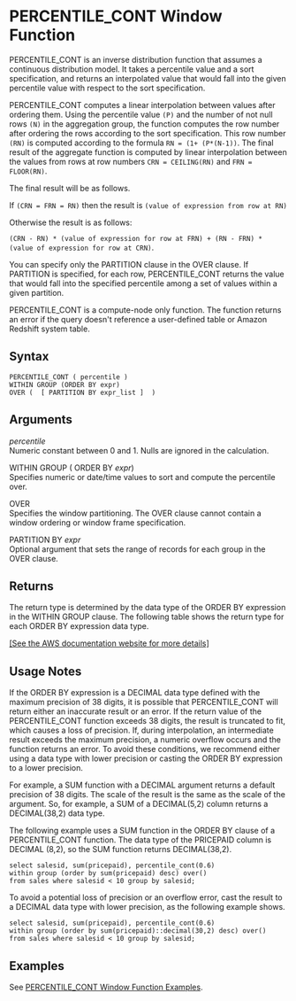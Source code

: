 # PERCENTILE\_CONT Window Function<a name="r_WF_PERCENTILE_CONT"></a>

PERCENTILE\_CONT is an inverse distribution function that assumes a continuous distribution model\. It takes a percentile value and a sort specification, and returns an interpolated value that would fall into the given percentile value with respect to the sort specification\. 

PERCENTILE\_CONT computes a linear interpolation between values after ordering them\. Using the percentile value `(P)` and the number of not null rows `(N)` in the aggregation group, the function computes the row number after ordering the rows according to the sort specification\. This row number `(RN)` is computed according to the formula `RN = (1+ (P*(N-1))`\. The final result of the aggregate function is computed by linear interpolation between the values from rows at row numbers `CRN = CEILING(RN)` and `FRN = FLOOR(RN)`\. 

The final result will be as follows\.

If `(CRN = FRN = RN)` then the result is `(value of expression from row at RN)` 

Otherwise the result is as follows:

`(CRN - RN) * (value of expression for row at FRN) + (RN - FRN) * (value of expression for row at CRN)`\.

You can specify only the PARTITION clause in the OVER clause\. If PARTITION is specified, for each row, PERCENTILE\_CONT returns the value that would fall into the specified percentile among a set of values within a given partition\. 

PERCENTILE\_CONT is a compute\-node only function\. The function returns an error if the query doesn't reference a user\-defined table or Amazon Redshift system table\.

## Syntax<a name="r_WF_PERCENTILE_CONT-synopsis"></a>

```
PERCENTILE_CONT ( percentile )
WITHIN GROUP (ORDER BY expr)
OVER (  [ PARTITION BY expr_list ]  )
```

## Arguments<a name="r_WF_PERCENTILE_CONT-arguments"></a>

 *percentile*   
Numeric constant between 0 and 1\. Nulls are ignored in the calculation\.

WITHIN GROUP \( ORDER BY *expr*\)   
Specifies numeric or date/time values to sort and compute the percentile over\. 

OVER   
Specifies the window partitioning\. The OVER clause cannot contain a window ordering or window frame specification\.

PARTITION BY *expr*   
Optional argument that sets the range of records for each group in the OVER clause\.

## Returns<a name="r_WF_PERCENTILE_CONT-returns"></a>

The return type is determined by the data type of the ORDER BY expression in the WITHIN GROUP clause\. The following table shows the return type for each ORDER BY expression data type\.

[\[See the AWS documentation website for more details\]](http://docs.aws.amazon.com/redshift/latest/dg/r_WF_PERCENTILE_CONT.html)

## Usage Notes<a name="w6aac49c11c17c55c25"></a>

If the ORDER BY expression is a DECIMAL data type defined with the maximum precision of 38 digits, it is possible that PERCENTILE\_CONT will return either an inaccurate result or an error\. If the return value of the PERCENTILE\_CONT function exceeds 38 digits, the result is truncated to fit, which causes a loss of precision\. If, during interpolation, an intermediate result exceeds the maximum precision, a numeric overflow occurs and the function returns an error\. To avoid these conditions, we recommend either using a data type with lower precision or casting the ORDER BY expression to a lower precision\. 

For example, a SUM function with a DECIMAL argument returns a default precision of 38 digits\. The scale of the result is the same as the scale of the argument\. So, for example, a SUM of a DECIMAL\(5,2\) column returns a DECIMAL\(38,2\) data type\. 

The following example uses a SUM function in the ORDER BY clause of a PERCENTILE\_CONT function\. The data type of the PRICEPAID column is DECIMAL \(8,2\), so the SUM function returns DECIMAL\(38,2\)\. 

```
select salesid, sum(pricepaid), percentile_cont(0.6) 
within group (order by sum(pricepaid) desc) over()
from sales where salesid < 10 group by salesid;
```

To avoid a potential loss of precision or an overflow error, cast the result to a DECIMAL data type with lower precision, as the following example shows\.

```
select salesid, sum(pricepaid), percentile_cont(0.6) 
within group (order by sum(pricepaid)::decimal(30,2) desc) over()
from sales where salesid < 10 group by salesid;
```

## Examples<a name="r_WF_PERCENTILE_CONT-examples"></a>

See [PERCENTILE\_CONT Window Function Examples](r_Examples_of_PERCENTILE_CONT_WF.md)\. 